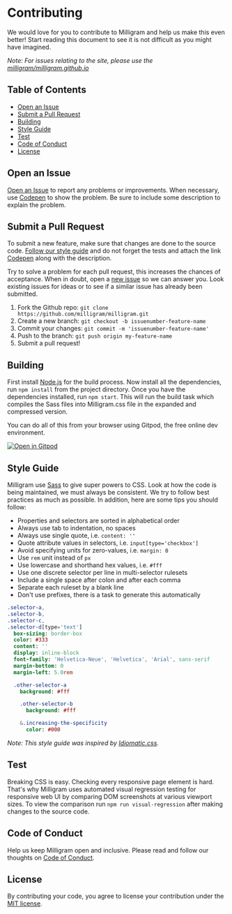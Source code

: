 # Contributing

We would love for you to contribute to Milligram and help us make this even better! Start reading this document to see it is not difficult as you might have imagined.

_Note: For issues relating to the site, please use the [milligram/milligram.github.io](https://github.com/milligram/milligram.github.io)_

## Table of Contents

- [Open an Issue](#open-an-issue)
- [Submit a Pull Request](#submit-a-pull-request)
- [Building](#building)
- [Style Guide](#style-guide)
- [Test](#test)
- [Code of Conduct](#code-of-conduct)
- [License](#license)

## Open an Issue

[Open an Issue](../../../issues/new) to report any problems or improvements. When necessary, use [Codepen](http://codepen.io/) to show the problem. Be sure to include some description to explain the problem.

## Submit a Pull Request

To submit a new feature, make sure that changes are done to the source code. [Follow our style guide](#style-guide) and do not forget the tests and attach the link [Codepen](http://codepen.io/) along with the description.

Try to solve a problem for each pull request, this increases the chances of acceptance. When in doubt, open a [new issue](#open-an-issue) so we can answer you. Look existing issues for ideas or to see if a similar issue has already been submitted.
  
1. Fork the Github repo: `git clone https://github.com/milligram/milligram.git`
1. Create a new branch: `git checkout -b issuenumber-feature-name`
1. Commit your changes: `git commit -m 'issuenumber-feature-name'`
1. Push to the branch: `git push origin my-feature-name`
1. Submit a pull request!

## Building

First install [Node.js](https://nodejs.org/en/download/) for the build process. Now install all the dependencies, run `npm install` from the project directory. Once you have the dependencies installed, run `npm start`. This will run the build task which compiles the Sass files into Milligram.css file in the expanded and compressed version.

You can do all of this from your browser using Gitpod, the free online dev environment.

[![Open in Gitpod](https://gitpod.io/button/open-in-gitpod.svg)](https://gitpod.io/#https://github.com/milligram/milligram)

## Style Guide

Milligram use [Sass](http://sass-lang.com/) to give super powers to CSS. Look at how the code is being maintained, we must always be consistent. We try to follow best practices as much as possible. In addition, here are some tips you should follow:

- Properties and selectors are sorted in alphabetical order
- Always use tab to indentation, no spaces
- Always use single quote, i.e. `content: ''`
- Quote attribute values in selectors, i.e. `input[type='checkbox']`
- Avoid specifying units for zero-values, i.e. `margin: 0`
- Use `rem` unit instead of `px`
- Use lowercase and shorthand hex values, i.e. `#fff`
- Use one discrete selector per line in multi-selector rulesets
- Include a single space after colon and after each comma
- Separate each ruleset by a blank line
- Don't use prefixes, there is a task to generate this automatically

```sass
.selector-a,
.selector-b,
.selector-c,
.selector-d[type='text']
  box-sizing: border-box
  color: #333
  content: ''
  display: inline-block
  font-family: 'Helvetica-Neue', 'Helvetica', 'Arial', sans-serif
  margin-bottom: 0
  margin-left: 5.0rem

  .other-selector-a
    background: #fff

    .other-selector-b
      background: #fff

    &.increasing-the-specificity
      color: #000
```

_Note: This style guide was inspired by [Idiomatic.css](https://github.com/necolas/idiomatic-css)._

## Test

Breaking CSS is easy. Checking every responsive page element is hard. That's why Milligram uses automated visual regression testing for responsive web UI by comparing DOM screenshots at various viewport sizes. To view the comparison run `npm run visual-regression` after making changes to the source code.

## Code of Conduct

Help us keep Milligram open and inclusive. Please read and follow our thoughts on [Code of Conduct](http://confcodeofconduct.com/).

## License

By contributing your code, you agree to license your contribution under the [MIT license](../license).
